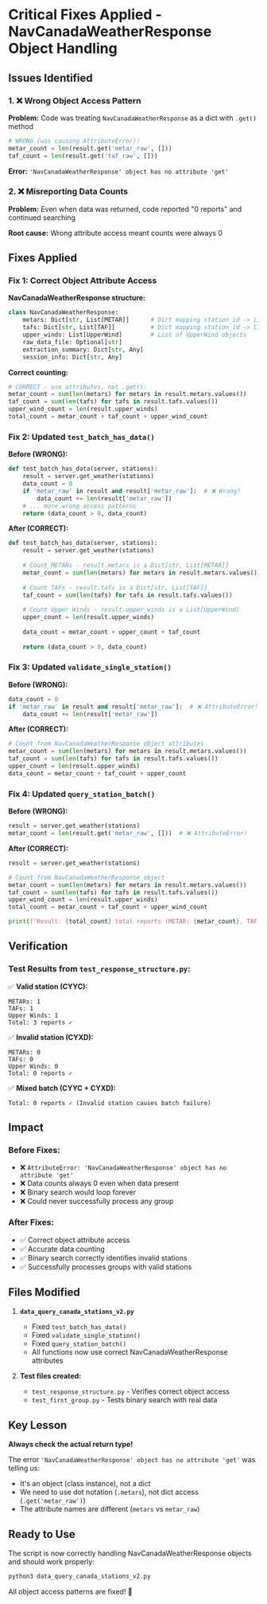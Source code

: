 # Critical Fixes Applied - NavCanadaWeatherResponse Object Handling

## Issues Identified

### 1. ❌ **Wrong Object Access Pattern**
**Problem:** Code was treating `NavCanadaWeatherResponse` as a dict with `.get()` method
```python
# WRONG (was causing AttributeError):
metar_count = len(result.get('metar_raw', []))
taf_count = len(result.get('taf_raw', []))
```

**Error:** `'NavCanadaWeatherResponse' object has no attribute 'get'`

### 2. ❌ **Misreporting Data Counts**
**Problem:** Even when data was returned, code reported "0 reports" and continued searching

**Root cause:** Wrong attribute access meant counts were always 0

## Fixes Applied

### Fix 1: Correct Object Attribute Access

**NavCanadaWeatherResponse structure:**
```python
class NavCanadaWeatherResponse:
    metars: Dict[str, List[METAR]]      # Dict mapping station_id -> List of METARs
    tafs: Dict[str, List[TAF]]          # Dict mapping station_id -> List of TAFs  
    upper_winds: List[UpperWind]        # List of UpperWind objects
    raw_data_file: Optional[str]
    extraction_summary: Dict[str, Any]
    session_info: Dict[str, Any]
```

**Correct counting:**
```python
# CORRECT - use attributes, not .get():
metar_count = sum(len(metars) for metars in result.metars.values())
taf_count = sum(len(tafs) for tafs in result.tafs.values())
upper_wind_count = len(result.upper_winds)
total_count = metar_count + taf_count + upper_wind_count
```

### Fix 2: Updated `test_batch_has_data()`

**Before (WRONG):**
```python
def test_batch_has_data(server, stations):
    result = server.get_weather(stations)
    data_count = 0
    if 'metar_raw' in result and result['metar_raw']:  # ❌ Wrong!
        data_count += len(result['metar_raw'])
    # ... more wrong access patterns
    return (data_count > 0, data_count)
```

**After (CORRECT):**
```python
def test_batch_has_data(server, stations):
    result = server.get_weather(stations)
    
    # Count METARs - result.metars is a Dict[str, List[METAR]]
    metar_count = sum(len(metars) for metars in result.metars.values())
    
    # Count TAFs - result.tafs is a Dict[str, List[TAF]]
    taf_count = sum(len(tafs) for tafs in result.tafs.values())
    
    # Count Upper Winds - result.upper_winds is a List[UpperWind]
    upper_count = len(result.upper_winds)
    
    data_count = metar_count + upper_count + taf_count
    
    return (data_count > 0, data_count)
```

### Fix 3: Updated `validate_single_station()`

**Before (WRONG):**
```python
data_count = 0
if 'metar_raw' in result and result['metar_raw']:  # ❌ AttributeError!
    data_count += len(result['metar_raw'])
```

**After (CORRECT):**
```python
# Count from NavCanadaWeatherResponse object attributes
metar_count = sum(len(metars) for metars in result.metars.values())
taf_count = sum(len(tafs) for tafs in result.tafs.values())
upper_count = len(result.upper_winds)
data_count = metar_count + taf_count + upper_count
```

### Fix 4: Updated `query_station_batch()`

**Before (WRONG):**
```python
result = server.get_weather(stations)
metar_count = len(result.get('metar_raw', []))  # ❌ AttributeError!
```

**After (CORRECT):**
```python
result = server.get_weather(stations)

# Count from NavCanadaWeatherResponse object
metar_count = sum(len(metars) for metars in result.metars.values())
taf_count = sum(len(tafs) for tafs in result.tafs.values())
upper_wind_count = len(result.upper_winds)
total_count = metar_count + taf_count + upper_wind_count

print(f"Result: {total_count} total reports (METAR: {metar_count}, TAF: {taf_count}, Upper: {upper_wind_count})")
```

## Verification

### Test Results from `test_response_structure.py`:

✅ **Valid station (CYYC):**
```
METARs: 1
TAFs: 1  
Upper Winds: 1
Total: 3 reports ✓
```

✅ **Invalid station (CYXD):**
```
METARs: 0
TAFs: 0
Upper Winds: 0
Total: 0 reports ✓
```

✅ **Mixed batch (CYYC + CYXD):**
```
Total: 0 reports ✓ (Invalid station causes batch failure)
```

## Impact

### Before Fixes:
- ❌ `AttributeError: 'NavCanadaWeatherResponse' object has no attribute 'get'`
- ❌ Data counts always 0 even when data present
- ❌ Binary search would loop forever
- ❌ Could never successfully process any group

### After Fixes:
- ✅ Correct object attribute access
- ✅ Accurate data counting
- ✅ Binary search correctly identifies invalid stations
- ✅ Successfully processes groups with valid stations

## Files Modified

1. **`data_query_canada_stations_v2.py`**
   - Fixed `test_batch_has_data()` 
   - Fixed `validate_single_station()`
   - Fixed `query_station_batch()`
   - All functions now use correct NavCanadaWeatherResponse attributes

2. **Test files created:**
   - `test_response_structure.py` - Verifies correct object access
   - `test_first_group.py` - Tests binary search with real data

## Key Lesson

**Always check the actual return type!**

The error `'NavCanadaWeatherResponse' object has no attribute 'get'` was telling us:
- It's an object (class instance), not a dict
- We need to use dot notation (`.metars`), not dict access (`.get('metar_raw')`)
- The attribute names are different (`metars` vs `metar_raw`)

## Ready to Use

The script is now correctly handling NavCanadaWeatherResponse objects and should work properly:

```bash
python3 data_query_canada_stations_v2.py
```

All object access patterns are fixed! 🎉
